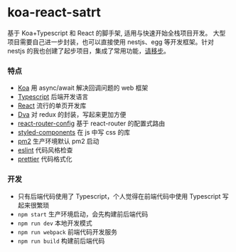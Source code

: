 # koa-react-satrt

基于 Koa+Typescript 和 React 的脚手架, 适用与快速开始全栈项目开发。
大型项目需要自己进一步封装，也可以直接使用 nestjs、egg 等开发框架。针对 nestjs 的我也创建了起步项目，集成了常用功能，[请移步](https://github.com/Houserqu/nestjs-start)。

### 特点

- [Koa](https://koa.bootcss.com/) 用 async/await 解决回调问题的 web 框架
- [Typescript](https://www.tslang.cn/) 后端开发语言
- [React](https://zh-hans.reactjs.org/) 流行的单页开发库
- [Dva](https://dvajs.com/guide/) 对 redux 的封装，写起来更加方便
- [react-router-config](https://github.com/ReactTraining/react-router/tree/master/packages/react-router-config) 基于 react-router 的配置式路由
- [styled-components](https://styled-components.com/) 在 js 中写 css 的库
- [pm2](https://pm2.keymetrics.io/) 生产环境默认 pm2 启动
- [eslint](https://cn.eslint.org/) 代码风格检查
- [prettier](https://prettier.io/) 代码格式化

### 开发

- 只有后端代码使用了 Typescript，个人觉得在前端代码中使用 Typescript 写起来很繁琐
- `npm start` 生产环境启动，会先构建前后端代码
- `npm run dev` 本地开发模式
- `npm run webpack` 前端代码开发服务
- `npm run build` 构建前后端代码